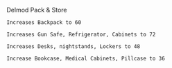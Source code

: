 Delmod Pack & Store

    Increases Backpack to 60

    Increases Gun Safe, Refrigerator, Cabinets to 72

    Increases Desks, nightstands, Lockers to 48

    Increase Bookcase, Medical Cabinets, Pillcase to 36 
